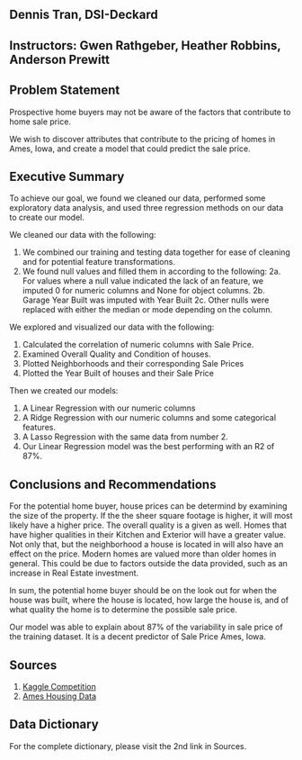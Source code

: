 ## Dennis Tran, DSI-Deckard

## Instructors: Gwen Rathgeber, Heather Robbins, Anderson Prewitt

## Problem Statement

Prospective home buyers may not be aware of the factors that contribute to home sale price.

We wish to discover attributes that contribute to the pricing of homes in Ames, Iowa, and create a model that could predict the sale price.

## Executive Summary

To achieve our goal, we found we cleaned our data, performed some exploratory data analysis, and used three regression methods on our data to create our model.

We cleaned our data with the following:
1. We combined our training and testing data together for ease of cleaning and for potential feature transformations.
2. We found null values and filled them in according to the following:
    2a. For values where a null value indicated the lack of an feature, we imputed 0 for numeric columns and None for object columns.
    2b. Garage Year Built was imputed with Year Built
    2c. Other nulls were replaced with either the median or mode depending on the column.

We explored and visualized our data with the following:
1. Calculated the correlation of numeric columns with Sale Price.
2. Examined Overall Quality and Condition of houses.
3. Plotted Neighborhoods and their corresponding Sale Prices
4. Plotted the Year Built of houses and their Sale Price

Then we created our models:
1. A Linear Regression with our numeric columns
2. A Ridge Regression with our numeric columns and some categorical features.
3. A Lasso Regression with the same data from number 2.
4. Our Linear Regression model was the best performing with an R2 of 87%.

## Conclusions and Recommendations

For the potential home buyer, house prices can be determind by examining the size of the property. If the the sheer square footage is higher, it will most likely have a higher price. The overall quality is a given as well. Homes that have higher qualities in their Kitchen and Exterior will have a greater value. Not only that, but the neighborhood a house is located in will also have an effect on the price. Modern homes are valued more than older homes in general. This could be due to factors outside the data provided, such as an increase in Real Estate investment.

In sum, the potential home buyer should be on the look out for when the house was built, where the house is located, how large the house is, and of what quality the home is to determine the possible sale price.

Our model was able to explain about 87% of the variability in sale price of the training dataset. It is a decent predictor of Sale Price Ames, Iowa.

## Sources

1. [Kaggle Competition](https://www.kaggle.com/t/060ea4ec8c78458698c7f9b7e40a00d1)
2. [Ames Housing Data](http://jse.amstat.org/v19n3/decock/DataDocumentation.txt)


## Data Dictionary

For the complete dictionary, please visit the 2nd link in Sources.
